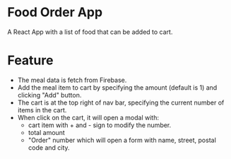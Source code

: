 # Food Order App
A React App with a list of food that can be added to cart.

# Feature
* The meal data is fetch from Firebase.
* Add the meal item to cart by specifying the amount (default is 1) and clicking "Add" button.
* The cart is at the top right of nav bar, specifying the current number of items in the cart.
* When click on the cart, it will open a modal with:
    * cart item with + and - sign to modify the number.
    * total amount
    * "Order" number which will open a form with name, street, postal code and city.